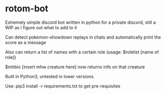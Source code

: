# rotom-bot
Extremely simple discord bot written in python for a private discord, still a WIP as I figure out what to add to it

Can detect pokemon-showdown replays in chats and automatically print the score as a message

Also can return a list of names with a certain role (usage: $rolelist [name of role])

$mhbio [insert mhw creature here] now returns info on that creature

Built in Python3, untested in lower versions. 

Use:
pip3 install -r requirements.txt
to get pre-requisites

